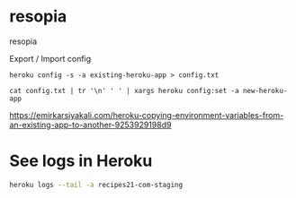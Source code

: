 # resopia
resopia

Export / Import config

`heroku config -s -a existing-heroku-app > config.txt`

`cat config.txt | tr '\n' ' ' | xargs heroku config:set -a new-heroku-app`

https://emirkarsiyakali.com/heroku-copying-environment-variables-from-an-existing-app-to-another-9253929198d9

# See logs in Heroku
```bash
heroku logs --tail -a recipes21-com-staging
```
